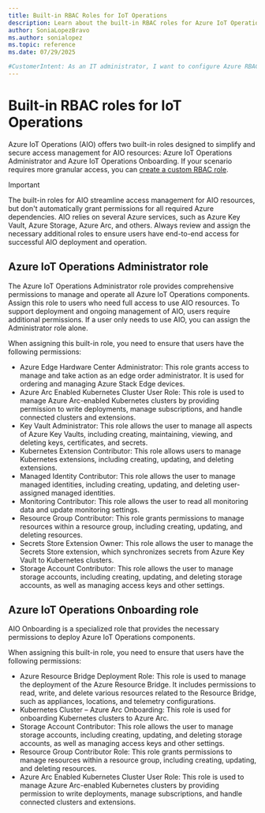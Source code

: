 ```yaml
---
title: Built-in RBAC Roles for IoT Operations
description: Learn about the built-in RBAC roles for Azure IoT Operations and how to use them to control access to resources.
author: SoniaLopezBravo
ms.author: sonialopez
ms.topic: reference
ms.date: 07/29/2025

#CustomerIntent: As an IT administrator, I want to configure Azure RBAC built-in roles on resources in my Azure IoT Operations instance to control access to them.
---
```


# Built-in RBAC roles for IoT Operations

Azure IoT Operations (AIO) offers two built-in roles designed to simplify and secure access management for AIO resources: Azure IoT Operations Administrator and Azure IoT Operations Onboarding. If your scenario requires more granular access, you can [create a custom RBAC role](../reference/custom-rbac.md).

> [!IMPORTANT]
> The built-in roles for AIO streamline access management for AIO resources, but don't automatically grant permissions for all required Azure dependencies. AIO relies on several Azure services, such as Azure Key Vault, Azure Storage, Azure Arc, and others. Always review and assign the necessary additional roles to ensure users have end-to-end access for successful AIO deployment and operation.

## Azure IoT Operations Administrator role

The Azure IoT Operations Administrator role provides comprehensive permissions to manage and operate all Azure IoT Operations components. Assign this role to users who need full access to use AIO resources. To support deployment and ongoing management of AIO, users require additional permissions. If a user only needs to use AIO, you can assign the Administrator role alone.

When assigning this built-in role, you need to ensure that users have the following permissions:

- Azure Edge Hardware Center Administrator: This role grants access to manage and take action as an edge order administrator. It is used for ordering and managing Azure Stack Edge devices. 
- Azure Arc Enabled Kubernetes Cluster User Role: This role is used to manage Azure Arc-enabled Kubernetes clusters by providing permission to write deployments, manage subscriptions, and handle connected clusters and extensions. 
- Key Vault Administrator: This role allows the user to manage all aspects of Azure Key Vaults, including creating, maintaining, viewing, and deleting keys, certificates, and secrets. 
- Kubernetes Extension Contributor: This role allows users to manage Kubernetes extensions, including creating, updating, and deleting extensions. 
- Managed Identity Contributor: This role allows the user to manage managed identities, including creating, updating, and deleting user-assigned managed identities.
- Monitoring Contributor: This role allows the user to read all monitoring data and update monitoring settings.
- Resource Group Contributor: This role grants permissions to manage resources within a resource group, including creating, updating, and deleting resources.
- Secrets Store Extension Owner: This role allows the user to manage the Secrets Store extension, which synchronizes secrets from Azure Key Vault to Kubernetes clusters.
- Storage Account Contributor: This role allows the user to manage storage accounts, including creating, updating, and deleting storage accounts, as well as managing access keys and other settings.

## Azure IoT Operations Onboarding role

AIO Onboarding is a specialized role that provides the necessary permissions to deploy Azure IoT Operations components.

When assigning this built-in role, you need to ensure that users have the following permissions:

- Azure Resource Bridge Deployment Role: This role is used to manage the deployment of the Azure Resource Bridge. It includes permissions to read, write, and delete various resources related to the Resource Bridge, such as appliances, locations, and telemetry configurations. 
- Kubernetes Cluster – Azure Arc Onboarding: This role is used for onboarding Kubernetes clusters to Azure Arc.
- Storage Account Contributor: This role allows the user to manage storage accounts, including creating, updating, and deleting storage accounts, as well as managing access keys and other settings.
- Resource Group Contributor Role: This role grants permissions to manage resources within a resource group, including creating, updating, and deleting resources.
- Azure Arc Enabled Kubernetes Cluster User Role: This role is used to manage Azure Arc-enabled Kubernetes clusters by providing permission to write deployments, manage subscriptions, and handle connected clusters and extensions.


